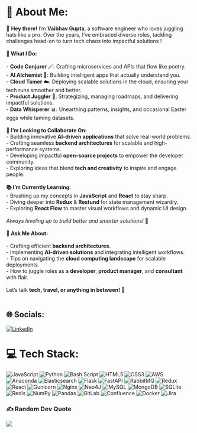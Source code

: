 # 💫 About Me:
👋 **Hey there!**  I’m **Vaibhav Gupta**, a software engineer who loves juggling hats like a pro. Over the years, I’ve embraced diverse roles, tackling challenges head-on to turn tech chaos into impactful solutions !
<br>
<br> **🚀 What I Do:**   
<br> - **Code Conjurer** 🪄: Crafting microservices and APIs that flow like poetry.
<br> - **AI Alchemist** 🤖: Building intelligent apps that actually understand you.
<br> - **Cloud Tamer** ☁️: Deploying scalable solutions in the cloud, ensuring your tech runs smoother and better.
<br> - **Product Juggler** 🎩: Strategizing, managing roadmaps, and delivering impactful solutions.
<br> - **Data Whisperer** 📊: Unearthing patterns, insights, and occasional Easter eggs while taming datasets.
<br><br> **🤝 I’m Looking to Collaborate On:**
<br> - Building innovative **AI-driven applications** that solve real-world problems.
<br> - Crafting seamless **backend architectures** for scalable and high-performance systems.
<br> - Developing impactful **open-source projects** to empower the developer community.
<br> - Exploring ideas that blend **tech and creativity** to inspire and engage people.
<br><br> 
**📚 I’m Currently Learning:**
<br> - Brushing up my concepts in **JavaScript** and **React** to stay sharp.
<br> - Diving deeper into **Redux** & **Restund** for state management wizardry.
<br> - Exploring **React Flow** to master visual workflows and dynamic UI design.
<br><br> _Always leveling up to build better and smarter solutions!_ 🚀
<br><br> 
**💬 Ask Me About:**  
<br> - Crafting efficient **backend architectures**.
<br> - Implementing **AI-driven solutions** and integrating intelligent workflows.
<br> - Tips on navigating the **cloud computing landscape** for scalable deployments.
<br> - How to juggle roles as a **developer**, **product manager**, and **consultant** with flair.
<br><br> Let’s talk **tech, travel, or anything in between!** 🚀
<br><br> 
## 🌐 Socials:
[![LinkedIn](https://img.shields.io/badge/LinkedIn-%230077B5.svg?logo=linkedin&logoColor=white)](https://linkedin.com/in/vaibhav-gupta-sde) 

# 💻 Tech Stack:
![JavaScript](https://img.shields.io/badge/javascript-%23323330.svg?style=flat&logo=javascript&logoColor=%23F7DF1E) ![Python](https://img.shields.io/badge/python-3670A0?style=flat&logo=python&logoColor=ffdd54) ![Bash Script](https://img.shields.io/badge/bash_script-%23121011.svg?style=flat&logo=gnu-bash&logoColor=white) ![HTML5](https://img.shields.io/badge/html5-%23E34F26.svg?style=flat&logo=html5&logoColor=white) ![CSS3](https://img.shields.io/badge/css3-%231572B6.svg?style=flat&logo=css3&logoColor=white) ![AWS](https://img.shields.io/badge/AWS-%23FF9900.svg?style=flat&logo=amazon-aws&logoColor=white) ![Anaconda](https://img.shields.io/badge/Anaconda-%2344A833.svg?style=flat&logo=anaconda&logoColor=white) ![Elasticsearch](https://img.shields.io/badge/elasticsearch-%230377CC.svg?style=flat&logo=elasticsearch&logoColor=white) ![Flask](https://img.shields.io/badge/flask-%23000.svg?style=flat&logo=flask&logoColor=white) ![FastAPI](https://img.shields.io/badge/FastAPI-005571?style=flat&logo=fastapi) ![RabbitMQ](https://img.shields.io/badge/rabbitmq-FF6600?style=flat&logo=rabbitmq&logoColor=white) ![Redux](https://img.shields.io/badge/redux-%23593d88.svg?style=flat&logo=redux&logoColor=white) ![React](https://img.shields.io/badge/react-%2320232a.svg?style=flat&logo=react&logoColor=%2361DAFB) ![Gunicorn](https://img.shields.io/badge/gunicorn-%298729.svg?style=flat&logo=gunicorn&logoColor=white) ![Nginx](https://img.shields.io/badge/nginx-%23009639.svg?style=flat&logo=nginx&logoColor=white) ![Neo4J](https://img.shields.io/badge/Neo4j-008CC1?style=flat&logo=neo4j&logoColor=white) ![MySQL](https://img.shields.io/badge/mysql-4479A1.svg?style=flat&logo=mysql&logoColor=white) ![MongoDB](https://img.shields.io/badge/MongoDB-%234ea94b.svg?style=flat&logo=mongodb&logoColor=white) ![SQLite](https://img.shields.io/badge/sqlite-%2307405e.svg?style=flat&logo=sqlite&logoColor=white) ![Redis](https://img.shields.io/badge/redis-%23DD0031.svg?style=flat&logo=redis&logoColor=white) ![NumPy](https://img.shields.io/badge/numpy-%23013243.svg?style=flat&logo=numpy&logoColor=white) ![Pandas](https://img.shields.io/badge/pandas-%23150458.svg?style=flat&logo=pandas&logoColor=white) ![GitLab](https://img.shields.io/badge/gitlab-%23181717.svg?style=flat&logo=gitlab&logoColor=white) ![Confluence](https://img.shields.io/badge/confluence-%23172BF4.svg?style=flat&logo=confluence&logoColor=white) ![Docker](https://img.shields.io/badge/docker-%230db7ed.svg?style=flat&logo=docker&logoColor=white) ![Jira](https://img.shields.io/badge/jira-%230A0FFF.svg?style=flat&logo=jira&logoColor=white)
<!-- # 📊 GitHub Stats:
![](https://github-readme-stats.vercel.app/api?username=w-v3&theme=dark&hide_border=false&include_all_commits=false&count_private=false)<br/>
![](https://github-readme-streak-stats.herokuapp.com/?user=w-v3&theme=dark&hide_border=false)<br/>
![](https://github-readme-stats.vercel.app/api/top-langs/?username=w-v3&theme=dark&hide_border=false&include_all_commits=false&count_private=false&layout=compact)
-->
### ✍️ Random Dev Quote
![](https://quotes-github-readme.vercel.app/api?type=horizontal&theme=radical)

<!-- Proudly created with GPRM ( https://gprm.itsvg.in ) -->
